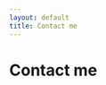 ```yaml
---
layout: default
title: Contact me
---
```


<div id="contact">
  <h1 class="pageTitle">Contact me</h1>
  <div class="contactContent">
    <p class="intro">
    </p>
  </div>
</div>
